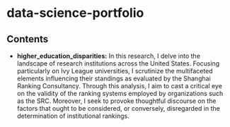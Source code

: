 # data-science-portfolio

## Contents

- **higher_education_disparities:** In this research, I delve into the landscape of research institutions across the United States. Focusing particularly on Ivy League universities, I scrutinize the multifaceted elements influencing their standings as evaluated by the Shanghai Ranking Consultancy. Through this analysis, I aim to cast a critical eye on the validity of the ranking systems employed by organizations such as the SRC. Moreover, I seek to provoke thoughtful discourse on the factors that ought to be considered, or conversely, disregarded in the determination of institutional rankings.

